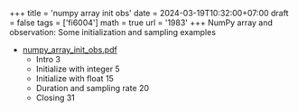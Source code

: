 +++
title = 'numpy array init obs'
date = 2024-03-19T10:32:00+07:00
draft = false
tags = ['fi6004']
math = true
url = '1983'
+++
NumPy array and observation: Some initialization and sampling examples
<!--more-->

+ [numpy_array_init_obs.pdf](https://osf.io/ewp5s)
  - Intro 3
  - Initialize with integer 5
  - Initialize with float 15
  - Duration and sampling rate 20
  - Closing 31
